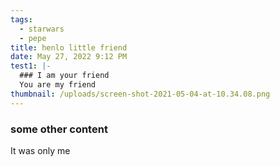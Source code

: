 ```yaml
---
tags:
  - starwars
  - pepe
title: henlo little friend
date: May 27, 2022 9:12 PM
test1: |-
  ### I am your friend
  You are my friend
thumbnail: /uploads/screen-shot-2021-05-04-at-10.34.08.png
---
```

### some other content
It was only me